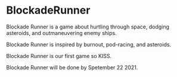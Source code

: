 # BlockadeRunner

Blockade Runner is a game about hurtling through space, dodging asteroids, and outmaneuvering enemy ships.

Blockade Runner is inspired by burnout, pod-racing, and asteroids.

Blockade Runner is our first game so KISS.

Blockade Runner will be done by Spetember 22 2021.
